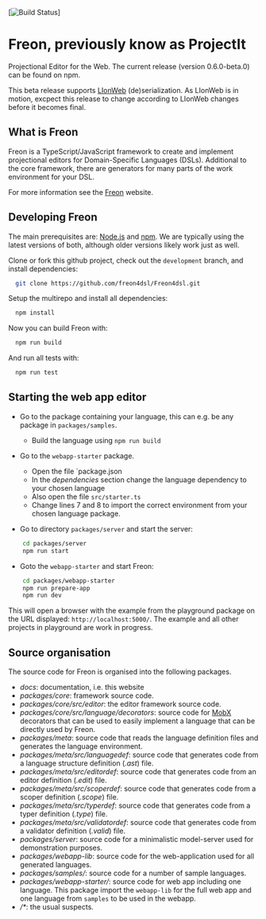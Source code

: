 [![Build Status](https://github.com/freon4dsl/freon4dsl/actions/workflows/node.js.yml/badge.svg)]

# Freon, previously know as ProjectIt
Projectional Editor for the Web. The current release (version 0.6.0-beta.0) can be found on npm.

This beta release supports [LIonWeb](https://github.com/LIonWeb-org) (de)serialization. 
As LIonWeb is in motion, excpect this release to change according to LIonWeb changes before it becomes final. 

## What is Freon

Freon is a TypeScript/JavaScript framework to create and implement projectional editors for Domain-Specific Languages (DSLs). 
Additional to the core framework, there are generators for many parts of the work environment for your DSL.

For more information see the <a href="https://www.freon4dsl.dev" target="_blank">Freon</a> website.

## Developing Freon

The main prerequisites are: [Node.js](https://nodejs.org/) and [npm](https://docs.npmjs.com/downloading-and-installing-node-js-and-npm/).
We are typically using the latest versions of both, although older versions likely work just as well.

Clone or fork this github project, check out the `development` branch, and install dependencies:
```bash
  git clone https://github.com/freon4dsl/Freon4dsl.git
```
Setup the multirepo and install all dependencies:
```bash
  npm install
```

Now you can build Freon with:
```bash
  npm run build
```

And run all tests  with:
```bash
  npm run test
```

## Starting the web app editor
* Go to the package containing your language, this can e.g. be any package in `packages/samples`.
  - Build the language using `npm run build`

* Go to the `webapp-starter` package.
  - Open the file `package.json
  - In the _dependencies_ section change the language dependency to your chosen language
  - Also open the file `src/starter.ts`
  - Change lines 7 and 8 to import the correct environment from your chosen language package.

* Go to directory `packages/server` and start the server:
```bash
    cd packages/server
    npm run start
```

* Goto the `webapp-starter` and start Freon:
```bash
    cd packages/webapp-starter
    npm run prepare-app
    npm run dev
```
This will open a browser with the example from the playground package on 
the URL displayed: `http://localhost:5000/`. The example and all other projects in playground are
work in progress.

## Source organisation

The source code for Freon is organised into the following packages.

* *docs*: documentation, i.e. this website
* *packages/core*: framework source code.
* *packages/core/src/editor*: the editor framework source code.
* *packages/core/src/language/decorators*: source code for <a href="https://mobx.js.org/" target="_blank">MobX</a> decorators that can be used to easily implement a language that can be
  directly used by Freon.
* *packages/meta*: source code that reads the language definition files and generates the language environment.
* *packages/meta/src/languagedef*: source code that generates code from a language structure definition (*.ast*) file.
* *packages/meta/src/editordef*: source code that generates code from an editor definition (*.edit*) file.
* *packages/meta/src/scoperdef*: source code that generates code from a scoper definition (*.scope*) file.
* *packages/meta/src/typerdef*: source code that generates code from a typer definition (*.type*) file.
* *packages/meta/src/validatordef*: source code that generates code from a validator definition (*.valid*) file.
* *packages/server*: source code for a minimalistic model-server used for demonstration purposes.
* *packages/webapp-lib*: source code for the web-application used for all generated languages.
* *packages/samples/*: source code for a number of sample languages.
* *packages/webapp-starter/*: source code for web app including one language.
  This package import the `webapp-lib` for the full web app and one language from `samples` to be used in the webapp.
* _/*_: the usual suspects.

